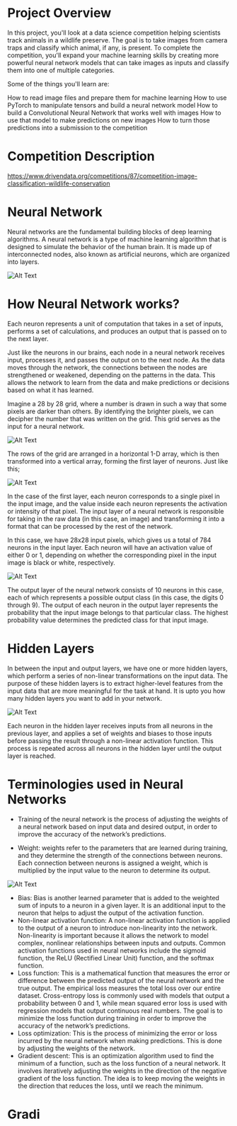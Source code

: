 # Project Overview

In this project, you'll look at a data science competition helping scientists track animals in a wildlife preserve. The goal is to take images from camera traps and classify which animal, if any, is present. To complete the competition, you'll expand your machine learning skills by creating more powerful neural network models that can take images as inputs and classify them into one of multiple categories.

Some of the things you'll learn are:

How to read image files and prepare them for machine learning
How to use PyTorch to manipulate tensors and build a neural network model
How to build a Convolutional Neural Network that works well with images
How to use that model to make predictions on new images
How to turn those predictions into a submission to the competition

# Competition Description

https://www.drivendata.org/competitions/87/competition-image-classification-wildlife-conservation

# Neural Network

Neural networks are the fundamental building blocks of deep learning algorithms. A neural network is a type of machine learning algorithm that is designed to simulate the behavior of the human brain. It is made up of interconnected nodes, also known as artificial neurons, which are organized into layers.

![Alt Text](https://miro.medium.com/v2/resize:fit:1400/format:webp/1*dVU2SuYaw6dZWYHnt2y13Q.png)

# How Neural Network works?

Each neuron represents a unit of computation that takes in a set of inputs, performs a set of calculations, and produces an output that is passed on to the next layer.

Just like the neurons in our brains, each node in a neural network receives input, processes it, and passes the output on to the next node. As the data moves through the network, the connections between the nodes are strengthened or weakened, depending on the patterns in the data. This allows the network to learn from the data and make predictions or decisions based on what it has learned.

Imagine a 28 by 28 grid, where a number is drawn in such a way that some pixels are darker than others. By identifying the brighter pixels, we can decipher the number that was written on the grid. This grid serves as the input for a neural network.

![Alt Text](https://3b1b-posts.us-east-1.linodeobjects.com/content/lessons/2017/neural-networks/pixel-values.png)

The rows of the grid are arranged in a horizontal 1-D array, which is then transformed into a vertical array, forming the first layer of neurons. Just like this;

![Alt Text](https://miro.medium.com/v2/resize:fit:640/format:webp/1*PPOrlyeO7fnWo_sXeFTTMg.gif)

In the case of the first layer, each neuron corresponds to a single pixel in the input image, and the value inside each neuron represents the activation or intensity of that pixel. The input layer of a neural network is responsible for taking in the raw data (in this case, an image) and transforming it into a format that can be processed by the rest of the network.

In this case, we have 28x28 input pixels, which gives us a total of 784 neurons in the input layer. Each neuron will have an activation value of either 0 or 1, depending on whether the corresponding pixel in the input image is black or white, respectively.

![Alt Text](https://miro.medium.com/v2/resize:fit:640/format:webp/0*AU1wW2CnRFWAd1am.gif)

The output layer of the neural network consists of 10 neurons in this case, each of which represents a possible output class (in this case, the digits 0 through 9). The output of each neuron in the output layer represents the probability that the input image belongs to that particular class. The highest probability value determines the predicted class for that input image.

# Hidden Layers

In between the input and output layers, we have one or more hidden layers, which perform a series of non-linear transformations on the input data. The purpose of these hidden layers is to extract higher-level features from the input data that are more meaningful for the task at hand. It is upto you how many hidden layers you want to add in your network.

![Alt Text](https://miro.medium.com/v2/resize:fit:640/format:webp/0*_oLtMBUfvBANOk5-.gif)

Each neuron in the hidden layer receives inputs from all neurons in the previous layer, and applies a set of weights and biases to those inputs before passing the result through a non-linear activation function. This process is repeated across all neurons in the hidden layer until the output layer is reached.

# Terminologies used in Neural Networks

- Training of the neural network is the process of adjusting the weights of a neural network based on input data and desired output, in order to improve the accuracy of the network’s predictions.

- Weight: weights refer to the parameters that are learned during training, and they determine the strength of the connections between neurons. Each connection between neurons is assigned a weight, which is multiplied by the input value to the neuron to determine its output.

![Alt Text](https://miro.medium.com/v2/resize:fit:640/format:webp/1*w1w091o_Cwdk0t_UvHApyQ.png)

- Bias: Bias is another learned parameter that is added to the weighted sum of inputs to a neuron in a given layer. It is an additional input to the neuron that helps to adjust the output of the activation function.
- Non-linear activation function: A non-linear activation function is applied to the output of a neuron to introduce non-linearity into the network. Non-linearity is important because it allows the network to model complex, nonlinear relationships between inputs and outputs. Common activation functions used in neural networks include the sigmoid function, the ReLU (Rectified Linear Unit) function, and the softmax function.
- Loss function: This is a mathematical function that measures the error or difference between the predicted output of the neural network and the true output. The empirical loss measures the total loss over our entire dataset. Cross-entropy loss is commonly used with models that output a probability between 0 and 1, while mean squared error loss is used with regression models that output continuous real numbers. The goal is to minimize the loss function during training in order to improve the accuracy of the network’s predictions.
- Loss optimization: This is the process of minimizing the error or loss incurred by the neural network when making predictions. This is done by adjusting the weights of the network.
- Gradient descent: This is an optimization algorithm used to find the minimum of a function, such as the loss function of a neural network. It involves iteratively adjusting the weights in the direction of the negative gradient of the loss function. The idea is to keep moving the weights in the direction that reduces the loss, until we reach the minimum.


# Gradi